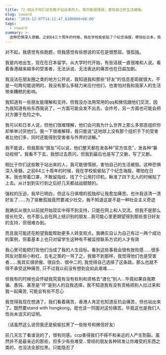 ```yaml
---
title: 72.相比于你们这些敢于站出来的人，我可能很懦弱，害怕自己的生活被毁。
slug: coward
date: '2019-12-07T14:12:47.8100000+08:00'
tags:
  - coward
summary: >-
  这种恐惧深入骨髓，之前64三十周年的时候，我在学校偷偷贴了个纪念海报，哪怕在日本，我也带着口罩，不敢留指纹，找了个公用打印机，瞅准了四下无人的时候贴了上去。从计划到实行到之后好几天都战战兢兢的。
---
```

对不起，我感觉有些跑题，但我感觉有些想说的实在是很憋屈，很孤独。



我是内地出生，现在在日本留学。从大学时代开始，有些话就一直很难和人说。看着香港越来越多的受害者，无法诉说、无法表达的痛苦也在日益加剧。



我没法在朋友圈之类的地方公开说，我知道我和那些“好友”的信息差距就很大，不是一句两句能说明的，我没有那么多精力来应付他们，也害怕对我和我家人的生活带来糟糕的影响。



我知道有一些朋友能理解和支持，但我没办法用常用的qq和微信跟他们交流，因为我知道有些东西我说了，一方面可能会发不出去、会炸号，另一方面也可能会把对方置于危险之中。



我可以和日本人说，但他们很难理解，他们会问我为什么世界上那么多邪恶组织你却单单讨厌他们。我一下很难解释，我只能说“这地球上没有那个组织手下的受害者比他们多，同时还能得到受害者与外界的谅解。”



我不能说，但我那些“朋友”可以说，他们整天都在发各种“官方信息”，发各种“暴动视频”。我看不下去，我想过去质问，但我到最后也是写了又删，写了又删。



相比于你们这些敢于站出来的人，我可能很懦弱，害怕自己的生活被毁。这种恐惧深入骨髓，之前64三十周年的时候，我在学校偷偷贴了个纪念海报，哪怕在日本，我也带着口罩，不敢留指纹，找了个公用打印机，瞅准了四下无人的时候贴了上去。从计划到实行到之后好几天都战战兢兢的。



强权的压迫，我早已明白，但这与日俱增的孤独却让我愈加痛苦。也许我该清一清好友了……为了驱散孤独竟然要减少社交，我不知道这是不是一种社会主义奇迹



我确实从很久以前就开始现实中得不到支持，只能在网上和人交流。但我不是那么擅长社交，也不那么会在网上结识别的朋友...我可能心里更期望得到那些昔日好友的支持，但很难办到。



而且我可能还在盼望我能帮助更多人转变观点。我确实自认为自己有过一两个成功的案例，但着基本上也只对留学生这种有不被监控联系方式的人才有效



我心里可能把打败他们当成了我的人生目标。看到这些事我会很有挫败感……很多网友对那些小粉红、五毛之类的一骂了之，我做不到那样，我觉得他们也是受害者……我其实很骄傲、很自负、很中二的, 我觉得自己选择了这条路，那么也就不得不承受这种痛苦, 只不过我以前没有想到会如此艰难……



但我有的时候也会怀疑我究竟有没有权利和资格去“渡化”别人...毕竟如果自我欺骗、愚钝、甚至是“坏”是别人的自我选择，我不知道我有没有资格把别人拉过来和我一起痛苦, 可能会有些不忍心



我觉得我现在想通了。我们看着痛苦，香港人肯定也知道反抗会痛苦，但也站出来了。既然要stand with hongkong，就也该一同面对这份痛苦。毕竟这也是我们人性尚未泯灭的证明。

（话虽然这么说但我还是偷偷拉黑了一些账号和微信好友）



前几天忘了看谁说的了，很有同感。ccp害得我们不得不和亲近的人产生割裂。虽然并不是最亲近的那些，但多少有些难受...曾经的朋友各种转发让你难受的东西之类的，也没法全部拉黑。只能隐忍了
